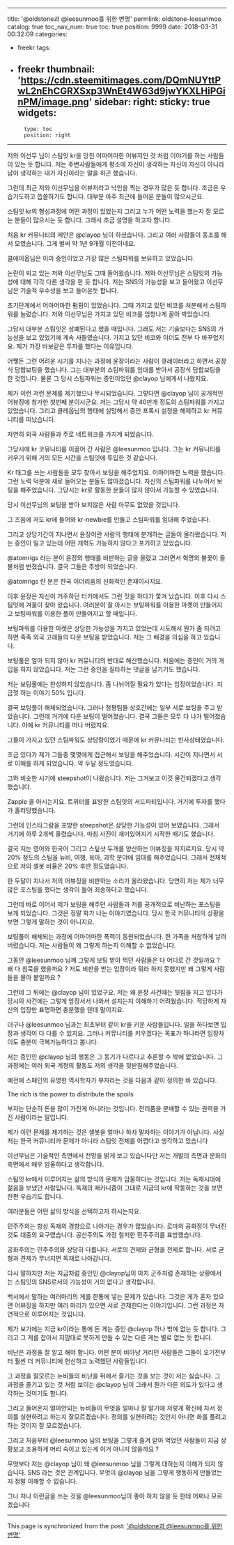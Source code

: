 
---
title: '@oldstone과 @leesunmoo를 위한 변명'
permlink: oldstone-leesunmoo
catalog: true
toc_nav_num: true
toc: true
position: 9999
date: 2018-03-31 00:32:09
categories:
- freekr
tags:
- freekr
thumbnail: 'https://cdn.steemitimages.com/DQmNUYttPwL2nEhCGRXSxp3WnEt4W63d9jwYKXLHiPGinPM/image.png'
sidebar:
    right:
        sticky: true
widgets:
    -
        type: toc
        position: right
---


저와 이선무 님이 스팀잇 kr을 망친 어마어마한 어뷰저인 것 처럼 이야기를 하는 사람들이 있는 듯 합니다. 
저는 주변사람들에게 평소에 자신이 생각하는 자신이 자신이 아니라 남이 생각하는 내가 자신이라는 말을 하곤 했습니다.

그런데 최근 저와 이선무님을 어뷰저라고 낙인을 찍는 경우가 많은 듯 합니다. 조금은 우습기도하고 씁쓸하기도 합니다. 대부분 아주 최근에 들어온 분들이 많으시군요. 

스팀잇 kr의 형성과정에 어떤 과정이 있었는지 그리고 누가 어떤 노력을 했는지 잘 모르는 분들이 많으시는 듯 합니다. 그래서 조금 설명을 하고자 합니다.

처음 kr 커뮤니티의 제안은 @clayop 님이 하셨습니다. 그리고 여러 사람들이 동조를 해서 모였습니다.
그게 벌써 약 1년 9개월 이전이네요.

클에이옵님은 이미 증인이었고 가장 많은 스팀파워를 보유하고 있었습니다.

논란이 되고 있는 저와 이선무님도 그때 들어왔습니다. 저와 이선무님은 스팀잇의 가능성에 대해 각각 다른 생각을 한 듯 합니다. 저는 SNS의 가능성을 보고 들어왔고 이선무님은 기술적 우수성을 보고 들어온듯 합니다.

초기단계에서 어마어마한 펌핑이 있었습니다. 그때 가지고 있던 비코를 처분해서 스팀파워를 늘렀습니다. 저와 이선무님은 가지고 있던 비코를 엄청나게 꼴아 박았습니다.

그당시 대부분 스팀잇은 상폐된다고 했을 때입니다. 그래도 저는 기술보다는  SNS의 가능성을 보고 있었기에 계속 사들였습니다. 가지고 있던 비코와 이더도 전부 다 바꾸었지요. 제가 가장 바보같은 투자를 했다는 이유입니다.

어쨓든 그런 어려운 시기를 지나는 과정에 윤장이라는 사람이 큐레이터라고 하면서 공장식 담합보팅을 했습니다. 그는 대부분의 스팀파워를 임대를 받아서 공장식 담합보팅을 한 것입니다. 물론 그 당시 스팀파워는 증인이었던 @clayop 님에게서 나왔지요.

제가 이런 저런 문제를 제기했으나 무시되었습니다. 그렇다면 @clayop 님이 공개적인 어뷰징에 참가한 첫번째 분이시군요. 저는 그당시 약 40만개 정도의 스팀파워를 가지고 있었습니다. 그리고 클레옵님의 행태에 실망해서 증인 프록시 설정을 해제하고 kr 커뮤니티를 떠났습니다.

자연히 외국 사람들과 주로 네트워크를 가지게 되었습니다. 

그당시에 kr 코뮤니티를 이끌어 간 사람은 @leesunmoo 입니다.
그는 kr 커뮤니티를 키우기 위해 거의 모든 시간을 스팀잇에 투입한 것 같습니다. 

Kr 태그를 쓰는 사람들을 모두 찾아서 보팅을 해주었지요. 어마어마한 노력을 했습니다. 그런 노력 덕분에 새로 들어오는 분들도 많아졌습니다. 자신의 스팀파워를 나누어서 보팅을 해주었습니다. 그당시는  kr로 활동한 분들이 많지 않아서 가능할 수 있었습니다.

당시 이선무님의 보팅을 받아 보지않은 사람 아무도 없었을 것입니다.

그 즈음에 저도 kr에 들어와 kr-newbie를 만들고 스팀파워를 임대해 주었습니다. 

그리고 상당기간이 지나면서 윤장이란 사람의 행태에 분개하는 글들이 올라왔습니다. 저는 증인이 밀고 있는데 어떤 개혁도 가능하지 않다고 포기하고 있었습니다.

@atomrigs 라는 분이 윤장의 행태를 비판하는 글을 올렸고 그러면서 혁명의 불꽃이 들불처럼 번졌습니다. 결국 그들은 추방이 되었습니다.

@atomrigs 란 분은 한국 이더리움의 신화적인 존재이시지요. 

이후 윤장은 자신이 거주하던 터키에서도 그런 짓을 하다가 쫓겨 났습니다. 
이후 다시 스팀잇에 겨울이 찾아 왔습니다. 여러분이 잘 아시는 보팅파워를 이용한 마켓이 만들어지고 보팅파워를 이용한 풀이 만들어지고 할 때입니다. 

보팅파워를 이용한 마켓은 상당한 가능성을 가지고 있었는데 시도해서 뭔가 좀 되려고 하면 족족 외국 고래들의 다운 보팅을 받았습니다. 저는 그 배경을 의심을 하고 있습니다.

보팅풀은 얼마 되지 않아 kr 커뮤니티의 반대로 해산했습니다. 처음에는 증인이 거의 개입을 하지 않았습니다. 저는 그런 증인을 질타하는 댓글을 남기기도 했습니다.

저는 보팅풀에는 찬성하지 않았습니다. 좀 나뉘어질 필요가 있다는 입장이었습니다. 지금껏 하는 이야기 50% 입니다.

결국 보팅풀이 해체되었습니다. 그러나 청평팀들 상호간에는 일부 서로 보팅을 주고 받았습니다. 그런데 거기에 다운 보팅이 떨어졌습니다. 결국 그들은 모두 다 나가 떨어졌습니다. 아예 kr 커뮤니티를 떠나 버렸지요.

그들이 가지고 있던 스팀파워도 상당량이었기 때문에 kr 커뮤니티는 빈사상태였습니다.

조금 있다가 제가 그들중 몇몇에게 접근해서 보팅을 해주었습니다. 시간이 지나면서 서로 이해를 하게 되었습니다. 약 두달 정도였습니다. 

그와 비슷한 시기에 steepshot이 나왔습니다. 저는 그거보고 이것 물건되겠다고 생각했습니다. 

Zapple 을 아시는지요. 트위터를 표방한 스팀잇의 서드파티입니다. 거기에 투자를 했다가 홀라당했습니다. 

그런데 인스타그람을 표방한 steepshot은 상당한 가능성이 있어 보였습니다. 그래서 거기에 하루 2개씩 올렸습니다. 마침 사진이 재미있어지기 시작한 때기도 했습니다.

결국 저는 영어와 한국어 그리고 스팊샷 두개를 양산하는 어뷰징을 저지르지요. 당시 약 20% 정도의 스팀을 뉴비, 여행, 육아, 과학 분야에 임대를 해주었습니다. 그래서 전체적으로 저의 셀봇 비율은 20% 후반 정도였습니다.

한 두달이 지나서 저의 어뷰징을 비판하는 소리가 올라왔습니다. 당연히 저는 제가 너무 많은 포스팅을 했다는 생각이 들어 죄송하다고 했습니다. 

그런데 바로 이어서 제가 보팅을 해주던 사람들과 저를 공개적으로 비난하는 포스팅을 보게 되었습니다. 그것은 정말 화가 나는 이야기였습니다. 당시 한국 커뮤니티의 상황을 보면 그렇게 말하는 것이 아니지요.

보팅풀이 해체되는 과정에 어마어마한 폭력이 동원되었습니다. 한 가족을 처참하게 날려버렸습니다. 저는 사람들이 왜 그렇게 하는지 이해할 수 없었습니다.

그동안 @leesunmoo 님께 그렇게 보팅 받아 먹던 사람들은 다 어디로 간 것일까요 ? 왜 다 침묵을 했을까요 ?
저도 비판을 받는 입장이라 뭐라 하지 못했지만 왜 그렇게 사람들을 몰아 붙일까요 ?

그런데 그 뒤에는 @clayop 님이 있었구요. 저는 왜 윤장 사건때는 뒷짐을 지고 있다가 당시의 사건에는 그렇게 앞장서서 나와서 설치는지 이해하기 어려웠습니다. 적당하게 자신의 입장만 표명하면 충분했을 텐데 말이지요.

더구나 @leesunmoo 님과는 최초부터 같이 kr을 키운 사람들입니다. 일을 하다보면 입장과 생각이 다 다를 수 있지요. 그러나 커뮤니티를 키우겠다는 목표가 하나라면 입장차이도 충분이 극복가능하다고 봅니다.

저는 증인인 @clayop 님의 행동은 그 동기가 다르다고 추론할 수 밖에 없었습니다. 그 과정에는 여러 외국 계정의 활동도 저의 생각을 뒷받침해주었습니다.

예전에 스페인의 유명한 역사학자가 부자라는 것을 다음과 같이 정의한 바 있습니다.

The rich is the power to distribute the spoils

부자는 단순히 돈을 많이 가진게 아니라는 것입니다. 전리품을 분배할 수 있는 권력을 가진 사람이라는 말입니다.

제가 이런 문제를 제기하는 것은 셀봇을 얼마나 하자 말자하는 이야기가 아닙니다. 
사실 저는 한국 커뮤니티카 문제가 아니라 스팀잇 전체를 어렵다고 생각하고 있습니다

이선무님은 기술적인 측면에서 전망을 밝게 보고 있습니다만 저는 개발의 측면과 문화의 측면에서 매우 암울하다고 생각합니다.

스팀잇 kr에서 이루어지는 삶의 방식의 문제가 암울하다는 것입니다.
저는 독재시대에 젊음을 보냈던 사람입니다. 독재의 매카니즘이 그대로 지금의 kr에 작동하는 것을 보면 한편 우습기도 합니다.

여러분들은 어떤 삶의 방식을 선택하고자 하시는지요.

민주주의는 항상 독재의 경향으로 나아가는 경우가 많았습니다. 로마의 공화정이 무너진것도 대중의 요구였습니다. 공산주의도 가장 철저한 민주주의를 표방했습니다.

공화주의는 민주주의와 상당히 다릅니다. 서로의 견제와 균형을 전제로 합니다. 서로 균형과 견제가 무너지면 독재로 나아갑니다.

다시 말하지만 저는 지금처럼 증인인 @clayop님이 마치 군주처럼 존재하는 상황에서는 스팀잇의  SNS로서의 가능성이 거의 없다고 생각합니다.

백서에서 말하는 여러마리의 게를 한통에 넣는 문제가 있습니다.
그것은 게가 혼자 있으면 어뷰징을 하지만 여러 마리가 있으면 서로 견제한다는 이야기입니다. 그런 과정은 자연적으로 이루어지는 것입니다. 

제가 보기에는 지금 kr이라는 통에 든 게는 증인 @clayop 하나 밖에 없는 듯 합니다. 
그리고 그 게를 잡아서 지맘대로 못하게 만들 수 있는 다른 게는 별로 없는 듯 합니다. 

비난은 과정을 잘 알고 해야 합니다. 
어떤 분이 비아냥 거리던 사람들은 그들이 오기전부터 훨씬 더 커뮤니티에 헌신하고 노력했던 사람들입니다.

그 과정을 잘모르는 뉴비들의 비난을 뒤에서 즐기는 것을 보는 것이 저는 싫습니다.
그 과정을 즐기고 있는 것 처럼 보이는 @clayop 님이 그래서 뭔가 다른 의도가 있다고 생각하는 것이기도 합니다.

그리고 들어온지 얼마안되는 뉴비들이 무엇을 얼마나 잘 알기에 저렇게 확신에 차서 정의를 실현하려고 하는지 잘모르겠습니다. 정의를 실현하려는 것인지 아니면 화를 풀려고 하는 것이지 잘 모르겠습니다.

그리고 처음부터 @leesunmoo 님의 보팅을 그렇게 즐겨 받아 먹었던 사람들이 지금 상황보고 조용하게 머리 숙이고 있는게 이거 아니지 않을까요 ?

무엇보다 저는  @clayop 님이 왜 @leesunmoo 님을 그렇게 대하는지 이해가 되지 않습니다. 
SNS 라는 것은 관계입니다. 무엇이 @clayop 님을 그렇게 행동하게 만들었는지 정말 이해할 수 없습니다.

그나 저나 이런글을 쓰는 것을 @leesunmoo님이 좋아 하지 않을 듯 한데 어쩌나 모르겠습니다

- - -

This page is synchronized from the post: ['@oldstone과 @leesunmoo를 위한 변명'](https://steemit.com/@oldstone/oldstone-leesunmoo)
